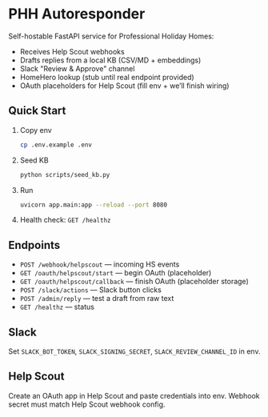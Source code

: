 
# PHH Autoresponder

Self-hostable FastAPI service for Professional Holiday Homes:
- Receives Help Scout webhooks
- Drafts replies from a local KB (CSV/MD + embeddings)
- Slack "Review & Approve" channel
- HomeHero lookup (stub until real endpoint provided)
- OAuth placeholders for Help Scout (fill env + we’ll finish wiring)

## Quick Start
1. Copy env
   ```bash
   cp .env.example .env
   ```
2. Seed KB
   ```bash
   python scripts/seed_kb.py
   ```
3. Run
   ```bash
   uvicorn app.main:app --reload --port 8080
   ```
4. Health check: `GET /healthz`

## Endpoints
- `POST /webhook/helpscout` — incoming HS events
- `GET /oauth/helpscout/start` — begin OAuth (placeholder)
- `GET /oauth/helpscout/callback` — finish OAuth (placeholder storage)
- `POST /slack/actions` — Slack button clicks
- `POST /admin/reply` — test a draft from raw text
- `GET /healthz` — status

## Slack
Set `SLACK_BOT_TOKEN`, `SLACK_SIGNING_SECRET`, `SLACK_REVIEW_CHANNEL_ID` in env.

## Help Scout
Create an OAuth app in Help Scout and paste credentials into env. Webhook secret must match Help Scout webhook config.
